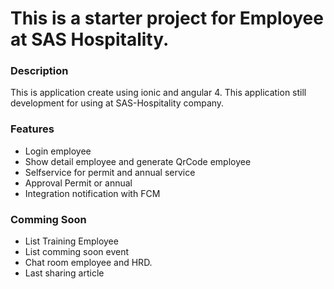 # This is a starter project for Employee at SAS Hospitality.

### Description
This is application create using ionic and angular 4. This application still development for using at SAS-Hospitality company.

### Features
- Login employee
- Show detail employee and generate QrCode employee
- Selfservice for permit and annual service
- Approval Permit or annual
- Integration notification with FCM
### Comming Soon
- List Training Employee
- List comming soon event
- Chat room employee and HRD.
- Last sharing article


